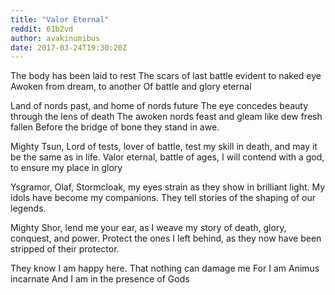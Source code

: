 ```yaml
---
title: "Valor Eternal"
reddit: 61b2vd
author: avakinumibus
date: 2017-03-24T19:30:20Z
---
```


The body has been laid to rest
The scars of last battle evident to naked eye
Awoken from dream, to another
Of battle and glory eternal

Land of nords past, and home of nords future
The eye concedes beauty through the lens of death
The awoken nords feast and gleam like dew fresh fallen
Before the bridge of bone they stand in awe.

Mighty Tsun, Lord of tests, lover of battle, test my skill in death, and may it be the same as in life.
Valor eternal, battle of ages, I will contend with a god, to ensure my place in glory 

Ysgramor, Olaf, Stormcloak, my eyes strain as they show in brilliant light.
 My idols have become my companions. 
They tell stories of the shaping of our legends.

Mighty Shor, lend me your ear, as I weave my story of death, glory, conquest, and power. 
Protect the ones I left behind, as they now have been stripped of their protector.

They know I am happy here.
That nothing can damage me
For I am Animus incarnate
And I am in the presence of Gods
